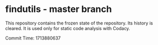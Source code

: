# findutils - master branch

This repository contains the frozen state of the repository.
Its history is cleared. It is used only for static code
analysis with Codacy.

Commit Time: 1713880637